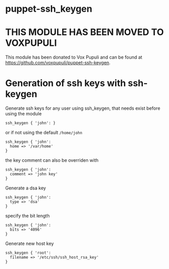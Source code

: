 puppet-ssh_keygen
=================

# THIS MODULE HAS BEEN MOVED TO VOXPUPULI
This module has been donated to Vox Pupuli and can be found at https://github.com/voxpupuli/puppet-ssh-keygen.

# Generation of ssh keys with ssh-keygen

Generate ssh keys for any user using ssh_keygen, that needs exist before using the module
```puppet
ssh_keygen { 'john': }
```

or if not using the default `/home/john`
```puppet
ssh_keygen { 'john':
  home => '/var/home'
}
```

the key comment can also be overriden with
```puppet
ssh_keygen { 'john':
  comment => 'john key'
}
```

Generate a dsa key
```puppet
ssh_keygen { 'john':
  type => 'dsa'
}
```

specify the bit length
```puppet
ssh_keygen { 'john':
  bits => '4096'
}
```

Generate new host key
```puppet
ssh_keygen { 'root':
  filename => '/etc/ssh/ssh_host_rsa_key'
}
```
